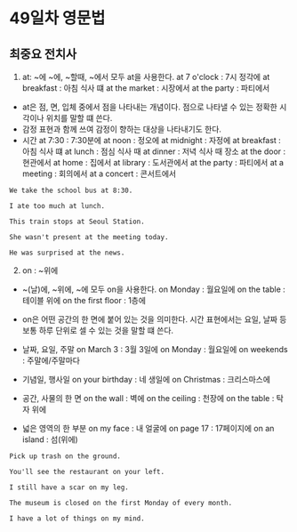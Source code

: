 # 49일차 영문법

## 최중요 전치사

1.  at: ~에
    ~에, ~할때, ~에서 모두 at을 사용한다.
    at 7 o'clock : 7시 정각에
    at breakfast : 아침 식사 떄
    at the market : 시장에서
    at the party : 파티에서

-   at은 점, 면, 입체 중에서 점을 나타내는 개념이다. 점으로 나타낼 수 있는 정확한 시각이나 위치를 말할 떄 쓴다.
-   감정 표현과 함께 쓰여 감정이 향하는 대상을 나타내기도 한다.
-   시간
    at 7:30 : 7:30분에
    at noon : 정오에
    at midnight : 자정에
    at breakfast : 아침 식사 떄
    at lunch : 점심 식사 때
    at dinner : 저녁 식사 때
    장소
    at the door : 현관에서
    at home : 집에서
    at library : 도서관에서
    at the party : 파티에서
    at a meeting : 회의에서
    at a concert : 콘서트에서

```
We take the school bus at 8:30.

I ate too much at lunch.

This train stops at Seoul Station.

She wasn't present at the meeting today.

He was surprised at the news.
```

2. on : ~위에

-   ~(날)에, ~위에, ~에 모두 on을 사용한다.
    on Monday : 월요일에
    on the table : 테이블 위에
    on the first floor : 1층에
-   on은 어떤 공간의 한 면에 붙어 있는 것을 의미한다. 시간 표현에서는 요일, 날짜 등 보통 하루 단위로 셀 수 있는 것을 말할 떄 쓴다.

-   날짜, 요일, 주말
    on March 3 : 3월 3일에
    on Monday : 월요일에
    on weekends : 주말에/주말마다

-   기념일, 행사일
    on your birthday : 네 생일에
    on Christmas : 크리스마스에

-   공간, 사물의 한 면
    on the wall : 벽에
    on the ceiling : 천장에
    on the table : 탁자 위에

-   넓은 영역의 한 부분
    on my face : 내 얼굴에
    on page 17 : 17페이지에
    on an island : 섬(위에)

```
Pick up trash on the ground.

You'll see the restaurant on your left.

I still have a scar on my leg.

The museum is closed on the first Monday of every month.

I have a lot of things on my mind.
```
